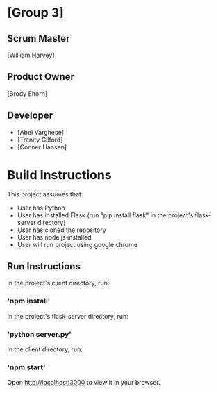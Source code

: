 # [Group 3]
## Scrum Master
[William Harvey]
## Product Owner
[Brody Ehorn]
## Developer
- [Abel Varghese]
- [Trenity Gilford]
- [Conner Hansen]

# Build Instructions

This project assumes that:
- User has Python
- User has installed Flask (run "pip install flask" in the project's flask-server directory)
- User has cloned the repository
- User has node js installed
- User will run project using google chrome

## Run Instructions

In the project's client directory, run:

### 'npm install'

In the project's flask-server directory, run:

### 'python server.py'

In the client directory, run:

### 'npm start'

Open [http://localhost:3000](http://localhost:3000) to view it in your browser.
